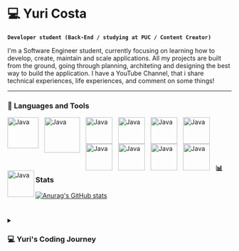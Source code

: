 # 💻 Yuri Costa

**`Developer student (Back-End / studying at PUC / Content Creator)`**

I'm a Software Engineer student, currently focusing on learning how to develop, create, maintain and scale applications. All my projects are built from the ground, going through planning, architeting and designing the best way to build the application. I have a YouTube Channel, that i share technical experiences, life experiences, and comment on some things!

---

### 🧰 Languages and Tools

<img align="left" alt="Java" width="70px" style="padding-right:10px;" src="https://cdn.jsdelivr.net/gh/devicons/devicon@latest/icons/java/java-original.svg"/>
<img align="left" alt="Java" width="80px" style="padding-right:10px;" src="https://cdn.jsdelivr.net/gh/devicons/devicon@latest/icons/spring/spring-original-wordmark.svg" />
<img align="left" alt="Java" width="60px" style="padding-right:10px;" src="https://cdn.jsdelivr.net/gh/devicons/devicon@latest/icons/csharp/csharp-original.svg" />
<img align="left" alt="Java" width="60px" style="padding-right:10px;" src="https://cdn.jsdelivr.net/gh/devicons/devicon@latest/icons/dot-net/dot-net-plain-wordmark.svg" />
<img align="left" alt="Java" width="60px" style="padding-right:10px;" src="https://cdn.jsdelivr.net/gh/devicons/devicon@latest/icons/html5/html5-original.svg" />
<img align="left" alt="Java" width="60px" style="padding-right:10px;" src="https://cdn.jsdelivr.net/gh/devicons/devicon@latest/icons/css3/css3-original.svg" />
<img align="left" alt="Java" width="60px" style="padding-right:10px;" src="https://cdn.jsdelivr.net/gh/devicons/devicon@latest/icons/mysql/mysql-original-wordmark.svg" />
<img align="left" alt="Java" width="60px" style="padding-right:10px;" src="https://cdn.jsdelivr.net/gh/devicons/devicon@latest/icons/linux/linux-original.svg" />
<img align="left" alt="Java" width="60px" style="padding-right:10px;" src="https://cdn.jsdelivr.net/gh/devicons/devicon@latest/icons/python/python-plain.svg" />
<img align="left" alt="Java" width="60px" style="padding-right:10px;" src="https://cdn.jsdelivr.net/gh/devicons/devicon@latest/icons/github/github-original.svg" />
<img align="left" alt="Java" width="60px" style="padding-down:10px;" src="https://cdn.jsdelivr.net/gh/devicons/devicon@latest/icons/vscode/vscode-original.svg" />
<br />


<br><br>

#

### 📊 Stats

[![Anurag's GitHub stats](https://github-readme-stats.vercel.app/api?username=Yuri-Costa09)](https://github.com/anuraghazra/github-readme-stats)

#

<details>
 <summary><h3>💻 Yuri's Coding Journey</h3></summary>
 I started my coding journey at the age of 16. I’ve always been fascinated by coding and programming—it felt almost magical to me. My first steps as a "developer" were humble; I created a (rather basic) HTML page.

At 17, I began diving deeper into programming, exploring the fundamentals of low-level programming. I learned about memory allocation in C, data structures, and how memory works, which gave me a solid foundation to grow from.

Since then, my focus has primarily been on Back-End development. I’ve worked on creating RESTful APIs, studying scalable architectures, and understanding system design principles.

Nowadays, I’m delving even further into advanced concepts, such as designing scalable applications that meet complex requirements. I absolutely love what I do, and I’m passionate about continuously improving and learning more.

I have ambitious goals for my career, and I work hard every day to achieve them!
 

